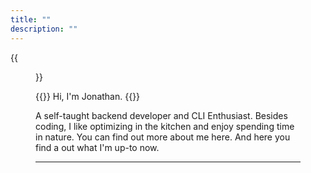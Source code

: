 ```yaml
---
title: ""
description: ""
---
```


{{<figure caption="_Me._" class="float-right my-0 pl-2 pr-4" src="img/profile-picture.jpg" width="350px">}}

{{<lead>}}
Hi, I'm Jonathan.
{{</lead>}}

A self-taught backend developer and CLI Enthusiast. Besides coding, I like
optimizing in the kitchen and enjoy spending time in nature. You can find out
more about me here. And here you find a out what I'm up-to now.

---

